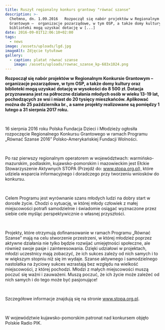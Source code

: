 ```yaml
---
title: Ruszył regionalny konkurs grantowy "równać szanse"
description: >-
  Chełmno, dn. 1.09.2016   Rozpoczął się nabór projektów w Regionalnym Konkursie
  Grantowym –  organizacje pozarządowe, w tym OSP, a także domy kultury oraz
  biblioteki mogą uzyskać dotację w [...]
date: 2016-09-01T12:06:10+02:00
tags:
  - news
image: /assets/uploads/lgd.jpg
imageAlt: Zdjęcie tytułowe
gallery:
  - caption: platat równać szanse
    image: /assets/uploads/rownac_szanse_kp-683x1024.png
---
```

**Rozpoczął się nabór projektów w Regionalnym Konkursie Grantowym –  organizacje pozarządowe, w tym OSP, a także domy kultury oraz biblioteki mogą uzyskać dotację w wysokości do 8 500 zł. Dotacja przyznawana jest na półroczne działania młodych osób w wieku 13-19 lat, pochodzących ze wsi i miast do 20 tysięcy mieszkańców. Aplikować można do 25 października br., a same projekty realizowane są pomiędzy 1 lutego a 31 sierpnia 2017 roku.**

<br>

16 sierpnia 2016 roku Polska Fundacja Dzieci i Młodzieży ogłosiła rozpoczęcie Regionalnego Konkursu Grantowego w ramach Programu „Równać Szanse 2016” Polsko-Amerykańskiej Fundacji Wolności.

<br>

Po raz pierwszy regionalnym operatorem w województwach: warmińsko-mazurskim, podlaskim, kujawsko-pomorskim i mazowieckim jest Ełckie Stowarzyszenie Aktywnych STOPA (Przejdź do: www.stopa.org.pl), które udziela wsparcia informacyjnego i doradczego przy tworzeniu wniosków do konkursu.

<br>

Celem Programu jest wyrównanie szans młodych ludzi na dobry start w dorosłe życie. Chodzi o sytuację, w której młody człowiek z małej miejscowości potrafi samodzielnie i świadomie osiągać wyznaczone przez siebie cele myśląc perspektywicznie o własnej przyszłości.

<br>

Projekty, które otrzymują dofinansowanie w ramach Programu „Równać Szanse” mają na celu stworzenie przestrzeni, w której młodzież poprzez aktywne działania nie tylko będzie rozwijać umiejętności społeczne, ale również swoje pasje i zainteresowania. Dzięki udziałowi w projektach, młodzi uczestnicy mają zobaczyć, że ich sukces zależy od nich samych i to w większym stopniu niż się im wydaje. Szanse aktywnego i samodzielnego nastolatka na życiowy sukces wzrastają bez względu na wielkość miejscowości, z której pochodzi. Młodzi z małych miejscowości muszą poczuć się ważni i zauważeni. Muszą poczuć, że ich życie może zależeć od nich samych i do tego może być pasjonujące!

<br>

Szczegółowe informacje znajdują się na stronie www.stopa.org.pl.

<br>

W województwie kujawsko-pomorskim patronat nad konkursem objęło Polskie Radio PIK.
